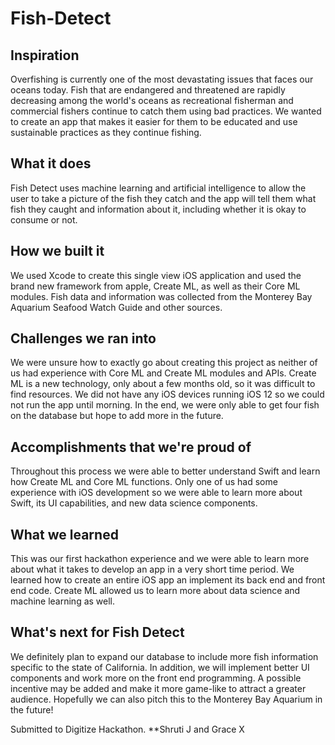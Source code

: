 # Fish-Detect

## Inspiration
Overfishing is currently one of the most devastating issues that faces our oceans today. Fish that are endangered and threatened are rapidly decreasing among the world's oceans as recreational fisherman and commercial fishers continue to catch them using bad practices. We wanted to create an app that makes it easier for them to be educated and use sustainable practices as they continue fishing.
## What it does
Fish Detect uses machine learning and artificial intelligence to allow the user to take a picture of the fish they catch and the app will tell them what fish they caught and information about it, including whether it is okay to consume or not.
## How we built it
We used Xcode to create this single view iOS application and used the brand new framework from apple, Create ML, as well as their Core ML modules. Fish data and information was collected from the Monterey Bay Aquarium Seafood Watch Guide and other sources.
## Challenges we ran into
We were unsure how to exactly go about creating this project as neither of us had experience with Core ML and Create ML modules and APIs. Create ML is a new technology, only about a few months old, so it was difficult to find resources. We did not have any iOS devices running iOS 12 so we could not run the app until morning. In the end, we were only able to get four fish on the database but hope to add more in the future.
## Accomplishments that we're proud of
Throughout this process we were able to better understand Swift and learn how Create ML and Core ML functions. Only one of us had some experience with iOS development so we were able to learn more about Swift, its UI capabilities, and new data science components.
## What we learned
This was our first hackathon experience and we were able to learn more about what it takes to develop an app in a very short time period. We learned how to create an entire iOS app an implement its back end and front end code. Create ML allowed us to learn more about data science and machine learning as well.
## What's next for Fish Detect
We definitely plan to expand our database to include more fish information specific to the state of California. In addition, we will implement better UI components and work more on the front end programming. A possible incentive may be added and make it more game-like to attract a greater audience. Hopefully we can also pitch this to the Monterey Bay Aquarium in the future!

Submitted to Digitize Hackathon.
**Shruti J and Grace X
